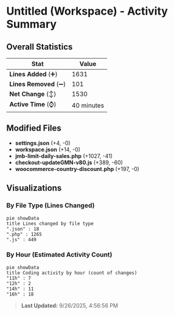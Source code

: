 # Untitled (Workspace) - Activity Summary 

## Overall Statistics

| Stat                   | Value                                                             |
| ---------------------- | ----------------------------------------------------------------- |
| **Lines Added** (➕)   | 1631                                          |
| **Lines Removed** (➖) | 101                                        |
| **Net Change** (↕)    | 1530                |
| **Active Time** (⌚)   | 40 minutes |


## Modified Files
- **settings.json** (+4, -0)
- **workspace.json** (+14, -0)
- **jmb-limit-daily-sales.php** (+1027, -41)
- **checkout-updateGMN-v80.js** (+389, -60)
- **woocommerce-country-discount.php** (+197, -0)

## Visualizations

### By File Type (Lines Changed)

```mermaid
pie showData
title Lines changed by file type
".json" : 18
".php" : 1265
".js" : 449
```

### By Hour (Estimated Activity Count)

```mermaid
pie showData
title Coding activity by hour (count of changes)
"11h" : 7
"12h" : 2
"14h" : 11
"16h" : 18
```


> **Last Updated:** 9/26/2025, 4:56:56 PM